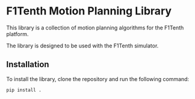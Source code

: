 # F1Tenth Motion Planning Library
This library is a collection of motion planning algorithms for the 
F1Tenth platform. 

The library is designed to be used with the F1Tenth simulator.

## Installation
To install the library, clone the repository and run the following command:
```bash
pip install .
```

